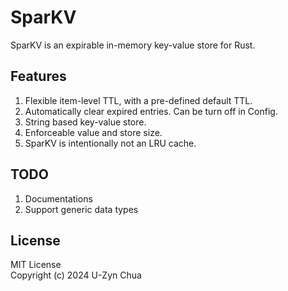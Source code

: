 # SparKV

SparKV is an expirable in-memory key-value store for Rust.

## Features

1. Flexible item-level TTL, with a pre-defined default TTL.
2. Automatically clear expired entries. Can be turn off in Config.
3. String based key-value store.
4. Enforceable value and store size.
5. SparKV is intentionally not an LRU cache.

## TODO

1. Documentations
1. Support generic data types

## License

MIT License<br>
Copyright (c) 2024 U-Zyn Chua
